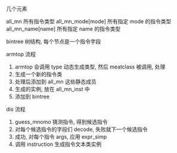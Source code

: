 几个元素 

all_mn 所有指令类型
all_mn_mode[mode] 所有指定 mode 的指令类型
all_mn_name[name] 所有指定 name 的指令类型

bintree 树结构, 每个节点是一个指令字段

armtop 流程
1. armtop 会调用 type 动态生成类型, 然后 meatclass 被调用, 处理
2. 生成一个新的指令类
3. 处理后添加到 all_mn 这些静态成员
4. 生成的实例, 放在 all_mn_inst 中
5. 添加到 bintree



dis 流程

1. guess_mnomo 猜测指令, 得到候选指令
1. 对每个候选指令的字段们 decode, 失败就下一个候选指令
1. 成功, 对每个指令 args, 应用 expr_simp
1. 调用 instruction 生成指令文本类实例
